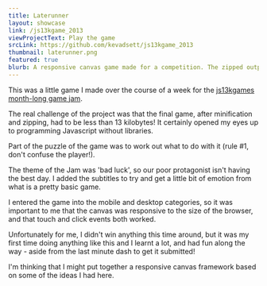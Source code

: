 ```yaml
---
title: Laterunner
layout: showcase
link: /js13kgame_2013
viewProjectText: Play the game
srcLink: https://github.com/kevadsett/js13kgame_2013
thumbnail: laterunner.png
featured: true
blurb: A responsive canvas game made for a competition. The zipped output had to be fewer than 13kbs!
---
```


This was a little game I made over the course of a week for the <a href="http://www.js13kgames.com" target="_blank">js13kgames month-long game jam</a>.

The real challenge of the project was that the final game, after minification and zipping, had to be less than 13 kilobytes! It certainly opened my eyes up to programming Javascript without libraries.

Part of the puzzle of the game was to work out what to do with it (rule #1, don't confuse the player!).

The theme of the Jam was 'bad luck', so our poor protagonist isn't having the best day. I added the subtitles to try and get a little bit of emotion from what is a pretty basic game.

I entered the game into the mobile and desktop categories, so it was important to me that the canvas was responsive to the size of the browser, and that touch and click events both worked.

Unfortunately for me, I didn't win anything this time around, but it was my first time doing anything like this and I learnt a lot, and had fun along the way - aside from the last minute dash to get it submitted!

I'm thinking that I might put together a responsive canvas framework based on some of the ideas I had here.